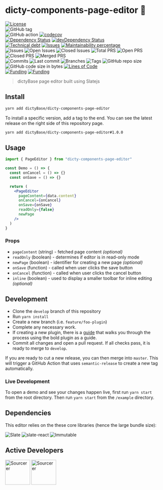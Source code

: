 # dicty-components-page-editor 📝

[![License](https://img.shields.io/badge/License-BSD%202--Clause-blue.svg)](LICENSE)  
![GitHub tag](https://img.shields.io/github/v/tag/dictyBase/dicty-components-page-editor)  
![GitHub action](https://github.com/dictyBase/dicty-components-page-editor/workflows/Node%20CI/badge.svg)
[![codecov](https://codecov.io/gh/dictyBase/dicty-components-page-editor/branch/develop/graph/badge.svg)](https://codecov.io/gh/dictyBase/dicty-components-page-editor)  
[![Dependency Status](https://david-dm.org/dictyBase/dicty-components-page-editor/develop.svg?style=flat-square)](https://david-dm.org/dictyBase/dicty-components-page-editor/develop)
[![devDependency Status](https://david-dm.org/dictyBase/dicty-components-page-editor/develop/dev-status.svg?style=flat-square)](https://david-dm.org/dictyBase/dicty-components-page-editor/develop?type=dev)  
[![Technical debt](https://badgen.net/codeclimate/tech-debt/dictyBase/dicty-components-page-editor)](https://codeclimate.com/github/dictyBase/dicty-components-page-editor/trends/technical_debt)
[![Issues](https://badgen.net/codeclimate/issues/dictyBase/dicty-components-page-editor)](https://codeclimate.com/github/dictyBase/dicty-components-page-editor/issues)
[![Maintainability percentage](https://badgen.net/codeclimate/maintainability-percentage/dictyBase/dicty-components-page-editor)](https://codeclimate.com/github/dictyBase/dicty-components-page-editor)  
![Issues](https://badgen.net/github/issues/dictyBase/dicty-components-page-editor)
![Open Issues](https://badgen.net/github/open-issues/dictyBase/dicty-components-page-editor)
![Closed Issues](https://badgen.net/github/closed-issues/dictyBase/dicty-components-page-editor)
![Total PRS](https://badgen.net/github/prs/dictyBase/dicty-components-page-editor)
![Open PRS](https://badgen.net/github/open-prs/dictyBase/dicty-components-page-editor)
![Closed PRS](https://badgen.net/github/closed-prs/dictyBase/dicty-components-page-editor)
![Merged PRS](https://badgen.net/github/merged-prs/dictyBase/dicty-components-page-editor)  
![Commits](https://badgen.net/github/commits/dictyBase/dicty-components-page-editor/develop)
![Last commit](https://badgen.net/github/last-commit/dictyBase/dicty-components-page-editor/develop)
![Branches](https://badgen.net/github/branches/dictyBase/dicty-components-page-editor)
![Tags](https://badgen.net/github/tags/dictyBase/dicty-components-page-editor)
![GitHub repo size](https://img.shields.io/github/repo-size/dictyBase/dicty-components-page-editor?style=plastic)
![GitHub code size in bytes](https://img.shields.io/github/languages/code-size/dictyBase/dicty-components-page-editor?style=plastic)
[![Lines of Code](https://badgen.net/codeclimate/loc/dictyBase/dicty-components-page-editor)](https://codeclimate.com/github/dictyBase/dicty-components-page-editor/code)  
[![Funding](https://badgen.net/badge/NIGMS/Rex%20L%20Chisholm,dictyBase/yellow?list=|)](https://projectreporter.nih.gov/project_info_description.cfm?aid=9476993)
[![Funding](https://badgen.net/badge/NIGMS/Rex%20L%20Chisholm,DSC/yellow?list=|)](https://projectreporter.nih.gov/project_info_description.cfm?aid=9438930)

> dictyBase page editor built using Slatejs

## Install

```bash
yarn add dictyBase/dicty-components-page-editor
```

To install a specific version, add a tag to the end. You can see the latest release on
the right side of this repository page.

```bash
yarn add dictyBase/dicty-components-page-editor#1.0.0
```

## Usage

```jsx
import { PageEditor } from "dicty-components-page-editor"

const Demo = () => {
  const onCancel = () => {}
  const onSave = () => {}

  return (
    <PageEditor
      pageContent={data.content}
      onCancel={onCancel}
      onSave={onSave}
      readOnly={false}
      newPage
    />
  )
}
```

### Props

- `pageContent` (string) - fetched page content _(optional)_
- `readOnly` (boolean) - determines if editor is in read-only mode
- `newPage` (boolean) - identifier for creating a new page _(optional)_
- `onSave` (function) - called when user clicks the save button
- `onCancel` (function) - called when user clicks the cancel button
- `inline` (boolean) - used to display a smaller toolbar for inline editing _(optional)_

## Development

- Clone the `develop` branch of this repository
- Run `yarn install`
- Create a new branch (i.e. `feature/foo-plugin`)
- Complete any necessary work.
- If creating a new plugin, there is a [guide](./docs/bold.md) that
  walks you through the process using the bold plugin as a guide.
- Commit all changes and open a pull request. If all checks pass, it is ready
  to merge to `develop`.

If you are ready to cut a new release, you can then merge into `master`. This
will trigger a GitHub Action that uses `semantic-release` to create a new tag
automatically.

### Live Development

To open a demo and see your changes happen live, first run `yarn start` from the
root directory. Then run `yarn start` from the `/example` directory.

## Dependencies

This editor relies on the these core libraries (hence the large bundle size):

![Slate](https://img.shields.io/bundlephobia/min/slate/0.44.13?label=slate)
![slate-react](https://img.shields.io/bundlephobia/min/slate-react/0.21.20?label=slate-react)
![Immutable](https://img.shields.io/bundlephobia/min/immutable/3.8.2?label=immutable)

## Active Developers

<a href="https://sourcerer.io/cybersiddhu"><img src="https://sourcerer.io/assets/avatar/cybersiddhu" height="80px" alt="Sourcerer"></a>
<a href="https://sourcerer.io/wildlifehexagon"><img src="https://sourcerer.io/assets/avatar/wildlifehexagon" height="80px" alt="Sourcerer"></a>
